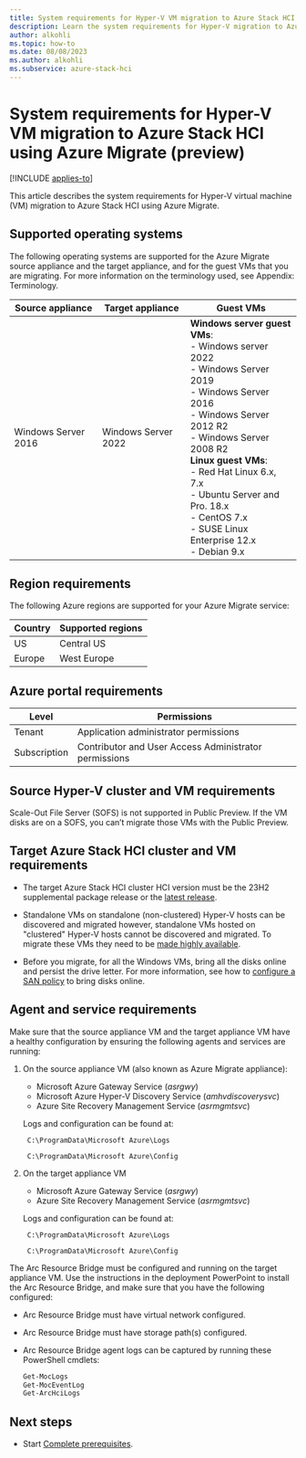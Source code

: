 ```yaml
---
title: System requirements for Hyper-V VM migration to Azure Stack HCI using Azure Migrate (preview) 
description: Learn the system requirements for Hyper-V migration to Azure Stack HCI using Azure Migrate (preview).
author: alkohli
ms.topic: how-to
ms.date: 08/08/2023
ms.author: alkohli
ms.subservice: azure-stack-hci
---
```


# System requirements for Hyper-V VM migration to Azure Stack HCI using Azure Migrate (preview)

[!INCLUDE [applies-to](../../includes/hci-applies-to-23h2.md)]

This article describes the system requirements for Hyper-V virtual machine (VM) migration to Azure Stack HCI using Azure Migrate.

## Supported operating systems

The following operating systems are supported for the Azure Migrate source appliance and the target appliance, and for the guest VMs that you are migrating. For more information on the terminology used, see Appendix: Terminology.

|Source appliance|Target appliance|Guest VMs|
|---|--|--|
|Windows Server 2016|Windows Server 2022|**Windows server guest VMs**:<br>- Windows server 2022<br>- Windows Server 2019<br>- Windows Server 2016<br>- Windows Server 2012 R2<br>- Windows Server 2008 R2<br>**Linux guest VMs**:<br>- Red Hat Linux 6.x, 7.x<br>- Ubuntu Server and Pro. 18.x<br>- CentOS 7.x<br>- SUSE Linux Enterprise 12.x<br>- Debian 9.x|

## Region requirements

The following Azure regions are supported for your Azure Migrate service:

|Country|Supported regions|
|-|-|
|US|Central US|
|Europe|West Europe|

## Azure portal requirements

|Level|Permissions|
|-|-|
|Tenant|Application administrator permissions|
|Subscription|Contributor and User Access Administrator permissions|

## Source Hyper-V cluster and VM requirements

Scale-Out File Server (SOFS) is not supported in Public Preview. If the VM disks are on a SOFS, you can’t migrate those VMs with the Public Preview.

## Target Azure Stack HCI cluster and VM requirements

- The target Azure Stack HCI cluster HCI version must be the 23H2 supplemental package release or the [latest release](https://learn.microsoft.com//azure-stack/hci/release-information#azure-stack-hci-version-22h2-os-build-20349).

- Standalone VMs on standalone (non-clustered) Hyper-V hosts can be discovered and migrated however, standalone VMs hosted on "clustered" Hyper-V hosts cannot be discovered and migrated. To migrate these VMs they need to be [made highly available](https://www.thomasmaurer.ch/2013/01/how-to-make-an-existing-hyper-v-virtual-machine-highly-available/).

- Before you migrate, for all the Windows VMs, bring all the disks online and persist the drive letter. For more information, see how to [configure a SAN policy](/azure/migrate/prepare-for-migration#configure-san-policy) to bring disks online.

## Agent and service requirements

Make sure that the source appliance VM and the target appliance VM have a healthy configuration by ensuring the following agents and services are running:

1. On the source appliance VM (also known as Azure Migrate appliance):
  
     - Microsoft Azure Gateway Service (*asrgwy*)
     - Microsoft Azure Hyper-V Discovery Service (*amhvdiscoverysvc*)
     - Azure Site Recovery Management Service (*asrmgmtsvc*)

    Logs and configuration can be found at:

        C:\ProgramData\Microsoft Azure\Logs

        C:\ProgramData\Microsoft Azure\Config

1. On the target appliance VM
 
     - Microsoft Azure Gateway Service (*asrgwy*)
     - Azure Site Recovery Management Service (*asrmgmtsvc*)
    
    Logs and configuration can be found at:

        C:\ProgramData\Microsoft Azure\Logs

        C:\ProgramData\Microsoft Azure\Config

The Arc Resource Bridge must be configured and running on the target appliance VM. Use the instructions in the deployment PowerPoint to install the Arc Resource Bridge, and make sure that you have the following configured:

- Arc Resource Bridge must have virtual network configured.

- Arc Resource Bridge must have storage path(s) configured.

- Arc Resource Bridge agent logs can be captured by running these PowerShell cmdlets:

    ```PowerShell
    Get-MocLogs
    Get-MocEventLog
    Get-ArcHciLogs
    ```

## Next steps

- Start [Complete prerequisites](migrate-hyperv-requirements.md).